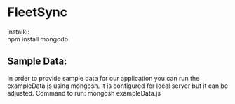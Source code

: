 # FleetSync

instalki: <br>
npm install mongodb

## Sample Data: <br>

In order to provide sample data for our application you can run the exampleData.js using mongosh. It is configured for local server but it can be adjusted. 
Command to run:
mongosh exampleData.js
